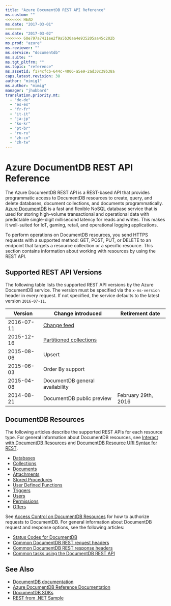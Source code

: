 ```yaml
---
title: "Azure DocumentDB REST API Reference"
ms.custom: ""
<<<<<<< HEAD
ms.date: "2017-03-01"
=======
ms.date: "2017-03-02"
>>>>>>> 60e797a7411ee2f9a5b30aa4e935205aa45c202b
ms.prod: "azure"
ms.reviewer: ""
ms.service: "documentdb"
ms.suite: ""
ms.tgt_pltfrm: ""
ms.topic: "reference"
ms.assetid: f174cfcb-644c-4006-a5e9-2ad30c39b38a
caps.latest.revision: 38
author: "mimig1"
ms.author: "mimig"
manager: "jhubbard"
translation.priority.mt: 
  - "de-de"
  - "es-es"
  - "fr-fr"
  - "it-it"
  - "ja-jp"
  - "ko-kr"
  - "pt-br"
  - "ru-ru"
  - "zh-cn"
  - "zh-tw"
---
```

# Azure DocumentDB REST API Reference
The Azure DocumentDB REST API is a REST-based API that provides programmatic access to DocumentDB resources to create, query, and delete databases, document collections, and documents programmatically. [Azure DocumentDB](https://docs.microsoft.com/azure/documentdb/documentdb-introduction) is a fast and flexible NoSQL database service that is used for storing high-volume transactional and operational data with predictable single-digit millisecond latency for reads and writes. This makes it well-suited for IoT, gaming, retail, and operational logging applications. 

To perform operations on DocumentDB resources, you send HTTPS requests with a supported method: GET, POST, PUT, or DELETE to an endpoint that targets a resource collection or a specific resource. This section contains information about working with resources by using the REST API. 
  
## Supported REST API Versions
The following table lists the supported REST API versions by the Azure DocumentDB service. The version must be specified via the `x-ms-version` header in every request. If not specified, the service defaults to the latest version `2016-07-11`.

|Version|Change introduced|Retirement date|  
|-------------|---------------------|-----------------------|  
|2016-07-11|[Change feed](https://docs.microsoft.com/azure/documentdb/documentdb-change-feed)||  
|2015-12-16|[Partitioned collections](https://docs.microsoft.com/azure/documentdb/documentdb-partition-data)||  
|2015-08-06|Upsert||  
|2015-06-03|Order By support||  
|2015-04-08|DocumentDB general availability||  
|2014-08-21|DocumentDB public preview|February 29th, 2016|  
    

## DocumentDB Resources  
The following articles describe the supported REST APIs for each resource type. For general information about DocumentDB resources, see [Interact with DocumentDB Resources](https://docs.microsoft.com/azure/documentdb/documentdb-interactions-with-resources) and [DocumentDB Resource URI Syntax for REST](documentdb-resource-uri-syntax-for-rest.md). 
  
* [Databases](databases.md)  
* [Collections](collections.md)  
* [Documents](documents.md)  
* [Attachments](attachments.md)  
* [Stored Procedures](stored-procedures.md)  
* [User Defined Functions](user-defined-functions.md)  
* [Triggers](triggers.md)  
* [Users](users.md)  
* [Permissions](permissions.md)  
* [Offers](offers.md)

See [Access Control on DocumentDB Resources](access-control-on-documentdb-resources.md) for how to authorize requests to DocumentDB. For general information about DocumentDB request and response options, see the following articles:

* [Status Codes for DocumentDB](http-status-codes-for-documentdb.md)  
* [Common DocumentDB REST request headers](common-documentdb-rest-request-headers.md)  
* [Common DocumentDB REST response headers](common-documentdb-rest-response-headers.md)  
* [Common tasks using the DocumentDB REST API](common-tasks-using-the-documentdb-rest-api.md)  

## See Also  
* [DocumentDB documentation](http://azure.microsoft.com/documentation/services/documentdb/)   
* [Azure DocumentDB Reference Documentation](https://go.microsoft.com/fwlink/?linkid=834805)   
* [DocumentDB SDKs](https://azure.microsoft.com/documentation/articles/documentdb-sdk-dotnet/)   
* [REST from .NET Sample](https://github.com/Azure/azure-documentdb-dotnet/tree/master/samples/rest-from-.net)  
  
  
